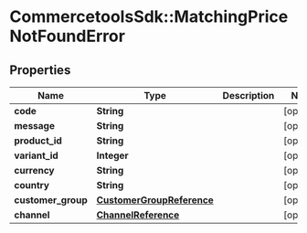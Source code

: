 # CommercetoolsSdk::MatchingPriceNotFoundError

## Properties
Name | Type | Description | Notes
------------ | ------------- | ------------- | -------------
**code** | **String** |  | [optional] 
**message** | **String** |  | [optional] 
**product_id** | **String** |  | [optional] 
**variant_id** | **Integer** |  | [optional] 
**currency** | **String** |  | [optional] 
**country** | **String** |  | [optional] 
**customer_group** | [**CustomerGroupReference**](CustomerGroupReference.md) |  | [optional] 
**channel** | [**ChannelReference**](ChannelReference.md) |  | [optional] 

